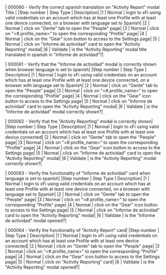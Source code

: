 | 000060 - Verify the correct spanish translation on "Activity Report" modal Title |
|Step number | Step Type | Description|
|1           | Normal    | login to xFi using valid credentials on an account which has at least one Profile with at least one device connected, on a browser with language set to Spanish|
|2           | Normal    | click on "Gente" tab to open the "People" page|
|3           | Normal    | click on "<#.profile_name>" to open the corresponding "Profile" page|
|4           | Normal    | click on the "Gear" icon button to access to the Settings page|
|5           | Normal    | click on "Informe de actividad" card to open the "Activity Reporting" modal|
|6           | Validate  | is the "Activity Reporting" modal title translated in spanish in "Informe de actividad"?|



| 000061 - Verify that the "Informe de actividad" modal is correctly shown when browser language is set to spanish|
|Step number | Step Type | Description|
|1           | Normal    | login to xFi using valid credentials on an account which has at least one Profile with at least one device connected, on a browser with language set to Spanish|
|2           | Normal    | click on "Gente" tab to open the "People" page|
|3           | Normal    | click on "<#.profile_name>" to open the corresponding "Profile" page|
|4           | Normal    | click on the "Gear" icon button to access to the Settings page|
|5           | Normal    | click on "Informe de actividad" card to open the "Activity Reporting" modal|
|6           | Validate  | is the "Informe de actividad" modal correctly shown?|



| 000062 - Verify that the "Activity Reporting" modal is correctly shown|
|Step number | Step Type | Description|
|1           | Normal    | login to xFi using valid credentials on an account which has at least one Profile with at least one device connected|
|2           | Normal    | click on "Gente" tab to open the "People" page|
|3           | Normal    | click on "<#.profile_name>" to open the corresponding "Profile" page|
|4           | Normal    | click on the "Gear" icon button to access to the Settings page|
|5           | Normal    | click on "Informe de actividad" card to open the "Activity Reporting" modal|
|6           | Validate  | is the "Activity Reporting" modal correctly shown?|



| 000063 - Verify the functionality of "Informe de actividad" card when language is set to spanish|
|Step number | Step Type | Description|
|1           | Normal    | login to xFi using valid credentials on an account which has at least one Profile with at least one device connected, on a browser with language set to Spanish|
|2           | Normal    | click on "Gente" tab to open the "People" page|
|3           | Normal    | click on "<#.profile_name>" to open the corresponding "Profile" page|
|4           | Normal    | click on the "Gear" icon button to access to the Settings page|
|5           | Normal    | click on "Informe de actividad" card to open the "Activity Reporting" modal|
|6           | Validate  | is the "Informe de actividad" modal opened?|




| 000064 - Verify the functionality of "Activity Report" card|
|Step number | Step Type | Description|
|1           | Normal    | login to xFi using valid credentials on an account which has at least one Profile with at least one device connected|
|2           | Normal    | click on "Gente" tab to open the "People" page|
|3           | Normal    | click on "<#.profile_name>" to open the corresponding "Profile" page|
|4           | Normal    | click on the "Gear" icon button to access to the Settings page|
|5           | Normal    | click on "Activity Reporting" card|
|6           | Validate  | is the "Activity Reporting" modal opened?|
